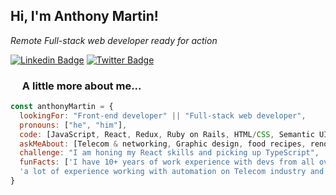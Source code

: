 <h2> Hi, I'm Anthony Martin!</h2>
<p><em>Remote Full-stack web developer ready for action</em></p>

[![Linkedin Badge](https://img.shields.io/badge/-Anthony%20Martin-blue?style=flat-square&logo=Linkedin&logoColor=white&link=https://www.linkedin.com/in/anthony-martin-8820a3117/)](https://www.linkedin.com/in/anthony-martin-8820a3117/)
[![Twitter Badge](https://img.shields.io/badge/-@Anthony2Martin_-1ca0f1?style=flat-square&labelColor=1ca0f1&logo=twitter&logoColor=white&link=https://twitter.com/Anthony2Martin)](https://twitter.com/Anthony2Martin)

### <img src="https://media.giphy.com/media/eNAsjO55tPbgaor7ma/giphy.gif" width="15"> A little more about me...  

```javascript
const anthonyMartin = {
  lookingFor: "Front-end developer" || "Full-stack web developer",
  pronouns: ["he", "him"],
  code: [JavaScript, React, Redux, Ruby on Rails, HTML/CSS, Semantic UI, Bootstrap, MySQL],
  askMeAbout: [Telecom & networking, Graphic design, food recipes, renovation shows],
  challenge: "I am honing my React skills and picking up TypeScript",
  funFacts: ['I have 10+ years of work experience with devs from all over the world', 
  'a lot of experience working with automation on Telecom industry and geospatial data']
}
```
